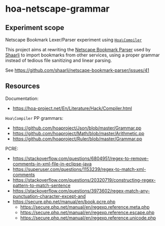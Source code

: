 # hoa-netscape-grammar
## Experiment scope
Netscape Bookmark Lexer/Parser experiment using [`Hoa\Compiler`](https://hoa-project.net/En/Literature/Hack/Compiler.html)

This project aims at rewriting the [Netscape Bookmark Parser](https://github.com/shaarli/netscape-bookmark-parser)
used by [Shaarli](https://github.com/shaarli/Shaarli) to import bookmarks from other services,
using a proper grammar instead of tedious file sanitizing and linear parsing.

See https://github.com/shaarli/netscape-bookmark-parser/issues/41

## Resources
Documentation:
- https://hoa-project.net/En/Literature/Hack/Compiler.html

`Hoa\Compiler` PP grammars:
- https://github.com/hoaproject/Json/blob/master/Grammar.pp
- https://github.com/hoaproject/Math/blob/master/Arithmetic.pp
- https://github.com/hoaproject/Ruler/blob/master/Grammar.pp

PCRE:
- https://stackoverflow.com/questions/6804951/regex-to-remove-comments-in-xml-file-in-eclipse-java
- https://superuser.com/questions/1153239/regex-to-match-xml-comments
- https://stackoverflow.com/questions/20320719/constructing-regex-pattern-to-match-sentence
- https://stackoverflow.com/questions/3973602/regex-match-any-punctuation-character-except-and
- https://secure.php.net/manual/en/book.pcre.php
    - https://secure.php.net/manual/en/regexp.reference.meta.php
    - https://secure.php.net/manual/en/regexp.reference.escape.php
    - https://secure.php.net/manual/en/regexp.reference.unicode.php
